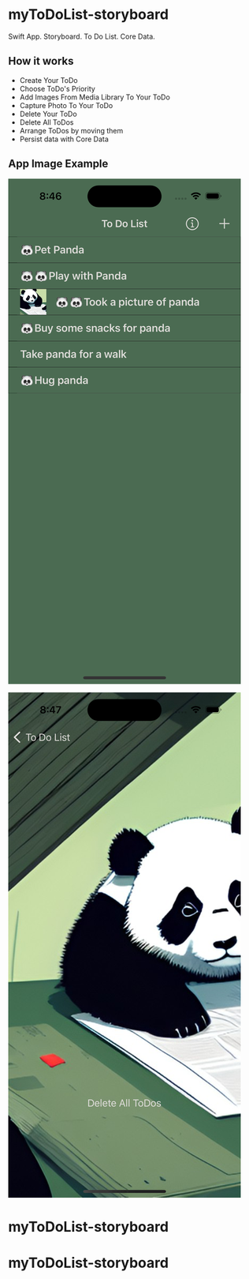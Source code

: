 # myToDoList-storyboard


Swift App. Storyboard. To Do List. Core Data.

## How it works
* Create Your ToDo
* Choose ToDo's Priority
* Add Images From Media Library To Your ToDo
* Capture Photo To Your ToDo
* Delete Your ToDo
* Delete All ToDos
* Arrange ToDos by moving them
* Persist data with Core Data

## App Image Example
![App Image Example](https://github.com/MyAwesomeGit/myToDoList-storyboard/blob/main/Images/AppImageExample1.png)

![App Image Example](https://github.com/MyAwesomeGit/myToDoList-storyboard/blob/main/Images/AppImageExample2.png)
# myToDoList-storyboard
# myToDoList-storyboard
